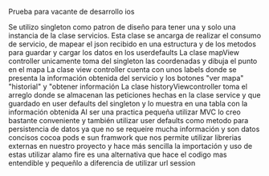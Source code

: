 Prueba para vacante de desarrollo ios

Se utilizo singleton como patron de diseño para tener una y solo una instancia de la clase servicios. 
Esta clase se ancarga de realizar el consumo de servicio, de mapear el json recibido en una estructura  y de los metodos para guardar y cargar los datos en los userdefaults
La clase mapView controller unicamente toma del singleton las coordenadas y dibuja el punto en el mapa
La clase view controller cuenta con unos labels donde se presenta la información obtenida del servicio y los botones "ver mapa" "historial" y "obtener información
La clase historyViewcontroller toma el arreglo donde se almacenan las peticiones hechas en la clase service y que guardado en user defaults del singleton y lo muestra en una tabla con la información obtenida
Al ser una practica pequeña utilizar MVC lo creo bastante conveniente y también utilizar user defaults como metodo para persistencia de datos ya que no se requeire mucha información y son datos concisos
cocoa pods e sun framwork que nos permite utilizar librerias externas en nuestro proyecto y hace más sencilla la importación  y uso de estas
utilizar alamo fire  es una alternativa que hace el codigo mas entendible y pequeñlo a diferencia de utilizar url session
